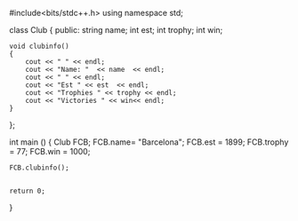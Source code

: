 #include<bits/stdc++.h>
using namespace std;

class Club
{
    public:
    string name;
    int est;
    int trophy;
    int win;

    void clubinfo()
    {
        cout << " " << endl;
        cout << "Name: "  << name  << endl;
        cout << " " << endl;
        cout << "Est " << est  << endl;
        cout << "Trophies " << trophy << endl;
        cout << "Victories " << win<< endl;
    }

};


int main ()
{
    Club FCB;
    FCB.name= "Barcelona";
    FCB.est = 1899;
    FCB.trophy = 77;
    FCB.win = 1000;

    FCB.clubinfo();


    return 0;
}
